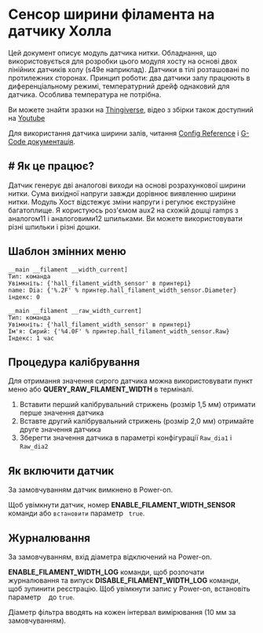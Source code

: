 # Сенсор ширини філамента на датчику Холла

Цей документ описує модуль датчика нитки. Обладнання, що використовується для розробки цього модуля хосту на основі двох лінійних датчиків холу (s49e наприклад). Датчики в тілі розташовані по протилежних сторонах. Принцип роботи: два датчики залу працюють в диференціальному режимі, температурний дрейф однаковий для датчика. Особлива температура не потрібна.

Ви можете знайти зразки на [Thingiverse](https://www.thingiverse.com/thing:4138933), відео з збірки також доступний на [Youtube](https://www.youtube.com/watch?v=TDO9tME8vp4)

Для використання датчика ширини залів, читання [Config Reference](Config_Reference.md#hall_filament_width_sensor) і [G-Code документація](G-Codes.md#hall_filament_width_sensor).

## # Як це працює?

Датчик генерує дві аналогові виходи на основі розрахункової ширини нитки. Сума вихідної напруги завжди дорівнює виявленню ширини нитки. Модуль Хост відстежує зміни напруги і регулює екструзійне багатоплище. Я користуюсь роз'ємом aux2 на схожій дошці ramps з аналогом11 і аналоговими12 шпильками. Ви можете використовувати різні шпильки і різні дошки.

## Шаблон змінних меню

```
__main __filament __width_current]
Тип: команда
Увімкніть: {'hall_filament_width_sensor' в принтері}
name: Dia: {'%.2F' % принтер.hall_filament_width_sensor.Diameter}
індекс: 0

__main __filament __raw_width_current]
Тип: команда
Увімкніть: {'hall_filament_width_sensor' в принтері}
Ім'я: Сирий: {'%4.0F' % принтер.hall_filament_width_sensor.Raw}
Індекс: 1 час
```

## Процедура калібрування

Для отримання значення сирого датчика можна використовувати пункт меню або **QUERY_RAW_FILAMENT_WIDTH** в терміналі.

1. Вставити перший калібрувальний стрижень (розмір 1,5 мм) отримати перше значення датчика
1. Вставте другий калібрувальний стрижень (розмір 2,0 мм) отримайте друге значення датчика
1. Зберегти значення датчика в параметрі конфігурації `Raw_dia1` і `Raw_dia2`

## Як включити датчик

За замовчуванням датчик вимкнено в Power-on.

Щоб увімкнути датчик, номер **ENABLE_FILAMENT_WIDTH_SENSOR** команди або `встановити` параметр ` true`.

## Журналювання

За замовчуванням, вхід діаметра відключений на Power-on.

**ENABLE_FILAMENT_WIDTH_LOG** команди, щоб розпочати журналювання та випуск **DISABLE_FILAMENT_WIDTH_LOG** команди, щоб зупинити реєстрацію. Щоб увімкнути запис у Power-on, встановіть параметр ` ` до `true`.

Діаметр фільтра вводять на кожен інтервал вимірювання (10 мм за замовчуванням).

